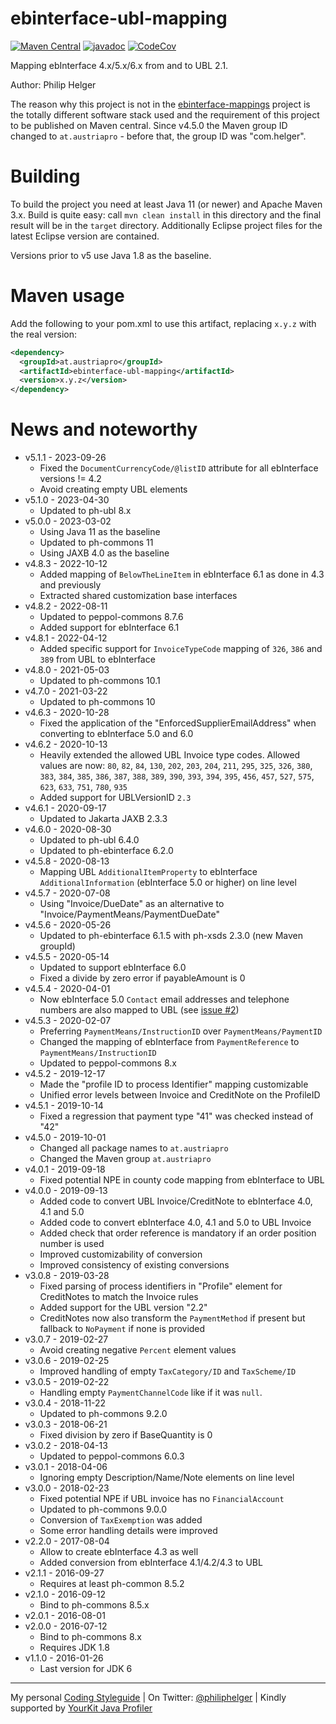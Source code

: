 # ebinterface-ubl-mapping

[![Maven Central](https://maven-badges.herokuapp.com/maven-central/at.austriapro/ebinterface-ubl-mapping/badge.svg)](https://maven-badges.herokuapp.com/maven-central/at.austriapro/ebinterface-ubl-mapping) 
[![javadoc](https://javadoc.io/badge2/at.austriapro/ebinterface-ubl-mapping/javadoc.svg)](https://javadoc.io/doc/at.austriapro/ebinterface-ubl-mapping)
[![CodeCov](https://codecov.io/gh/austriapro/ebinterface-ubl-mapping/branch/master/graph/badge.svg)](https://codecov.io/gh/austriapro/ebinterface-ubl-mapping)

Mapping ebInterface 4.x/5.x/6.x from and to UBL 2.1.

Author: Philip Helger

The reason why this project is not in the [ebinterface-mappings](https://github.com/austriapro/ebinterface-mappings) project is the totally different software stack used and the requirement of this project to be published on Maven central. 
Since v4.5.0 the Maven group ID changed to `at.austriapro` - before that, the group ID was "com.helger".

# Building

To build the project you need at least Java 11 (or newer) and Apache Maven 3.x. Build is quite easy: call `mvn clean install` in this directory and the final result will be in the `target` directory.
Additionally Eclipse project files for the latest Eclipse version are contained.

Versions prior to v5 use Java 1.8 as the baseline.

# Maven usage

Add the following to your pom.xml to use this artifact, replacing `x.y.z` with the real version:

```xml
<dependency>
  <groupId>at.austriapro</groupId>
  <artifactId>ebinterface-ubl-mapping</artifactId>
  <version>x.y.z</version>
</dependency>
```

# News and noteworthy

* v5.1.1 - 2023-09-26
    * Fixed the `DocumentCurrencyCode/@listID` attribute for all ebInterface versions != 4.2
    * Avoid creating empty UBL elements
* v5.1.0 - 2023-04-30
    * Updated to ph-ubl 8.x
* v5.0.0 - 2023-03-02
    * Using Java 11 as the baseline
    * Updated to ph-commons 11
    * Using JAXB 4.0 as the baseline
* v4.8.3 - 2022-10-12
    * Added mapping of `BelowTheLineItem` in ebInterface 6.1 as done in 4.3 and previously
    * Extracted shared customization base interfaces
* v4.8.2 - 2022-08-11
    * Updated to peppol-commons 8.7.6
    * Added support for ebInterface 6.1
* v4.8.1 - 2022-04-12
    * Added specific support for `InvoiceTypeCode` mapping of `326`, `386` and `389` from UBL to ebInterface
* v4.8.0 - 2021-05-03
    * Updated to ph-commons 10.1
* v4.7.0 - 2021-03-22
    * Updated to ph-commons 10
* v4.6.3 - 2020-10-28
    * Fixed the application of the "EnforcedSupplierEmailAddress" when converting to ebInterface 5.0 and 6.0
* v4.6.2 - 2020-10-13
    * Heavily extended the allowed UBL Invoice type codes. Allowed values are now: `80`, `82`, `84`, `130`, `202`, `203`, `204`, `211`, `295`, `325`, `326`, `380`, `383`, `384`, `385`, `386`, `387`, `388`, `389`, `390`, `393`, `394`, `395`, `456`, `457`, `527`, `575`, `623`, `633`, `751`, `780`, `935`
    * Added support for UBLVersionID `2.3`
* v4.6.1 - 2020-09-17
    * Updated to Jakarta JAXB 2.3.3
* v4.6.0 - 2020-08-30
    * Updated to ph-ubl 6.4.0
    * Updated to ph-ebinterface 6.2.0
* v4.5.8 - 2020-08-13
    * Mapping UBL `AdditionalItemProperty` to ebInterface `AdditionalInformation` (ebInterface 5.0 or higher) on line level
* v4.5.7 - 2020-07-08
    * Using "Invoice/DueDate" as an alternative to "Invoice/PaymentMeans/PaymentDueDate"
* v4.5.6 - 2020-05-26
    * Updated to ph-ebinterface 6.1.5 with ph-xsds 2.3.0 (new Maven groupId)
* v4.5.5 - 2020-05-14
    * Updated to support ebInterface 6.0
    * Fixed a divide by zero error if payableAmount is 0
* v4.5.4 - 2020-04-01
    * Now ebInterface 5.0 `Contact` email addresses and telephone numbers are also mapped to UBL (see [issue #2](https://github.com/austriapro/ebinterface-ubl-mapping/issues/2))
* v4.5.3 - 2020-02-07
    * Preferring `PaymentMeans/InstructionID` over `PaymentMeans/PaymentID`
    * Changed the mapping of ebInterface from `PaymentReference` to `PaymentMeans/InstructionID`
    * Updated to peppol-commons 8.x
* v4.5.2 - 2019-12-17
    * Made the "profile ID to process Identifier" mapping customizable
    * Unified error levels between Invoice and CreditNote on the ProfileID
* v4.5.1 - 2019-10-14
    * Fixed a regression that payment type "41" was checked instead of "42"
* v4.5.0 - 2019-10-01
    * Changed all package names to `at.austriapro`
    * Changed the Maven group `at.austriapro`
* v4.0.1 - 2019-09-18
    * Fixed potential NPE in county code mapping from ebInterface to UBL
* v4.0.0 - 2019-09-13
    * Added code to convert UBL Invoice/CreditNote to ebInterface 4.0, 4.1 and 5.0
    * Added code to convert ebInterface 4.0, 4.1 and 5.0 to UBL Invoice
    * Added check that order reference is mandatory if an order position number is used
    * Improved customizability of conversion
    * Improved consistency of existing conversions
* v3.0.8 - 2019-03-28
    * Fixed parsing of process identifiers in "Profile" element for CreditNotes to match the Invoice rules
    * Added support for the UBL version "2.2"
    * CreditNotes now also transform the `PaymentMethod` if present but fallback to `NoPayment` if none is provided
* v3.0.7 - 2019-02-27
    * Avoid creating negative `Percent` element values
* v3.0.6 - 2019-02-25
    * Improved handling of empty `TaxCategory/ID` and `TaxScheme/ID`
* v3.0.5 - 2019-02-22
    * Handling empty `PaymentChannelCode` like if it was `null`.
* v3.0.4 - 2018-11-22
    * Updated to ph-commons 9.2.0
* v3.0.3 - 2018-06-21
    * Fixed division by zero if BaseQuantity is 0
* v3.0.2 - 2018-04-13
    * Updated to peppol-commons 6.0.3
* v3.0.1 - 2018-04-06
    * Ignoring empty Description/Name/Note elements on line level
* v3.0.0 - 2018-02-23
    * Fixed potential NPE if UBL invoice has no `FinancialAccount`
    * Updated to ph-commons 9.0.0 
    * Conversion of `TaxExemption` was added
    * Some error handling details were improved
* v2.2.0 - 2017-08-04
    * Allow to create ebInterface 4.3 as well
    * Added conversion from ebInterface 4.1/4.2/4.3 to UBL
* v2.1.1 - 2016-09-27
    * Requires at least ph-common 8.5.2
* v2.1.0 - 2016-09-12
    * Bind to ph-commons 8.5.x
* v2.0.1 - 2016-08-01  
* v2.0.0 - 2016-07-12
    * Bind to ph-commons 8.x
    * Requires JDK 1.8
* v1.1.0 - 2016-01-26
    * Last version for JDK 6    

---

My personal [Coding Styleguide](https://github.com/phax/meta/blob/master/CodingStyleguide.md) |
On Twitter: <a href="https://twitter.com/philiphelger">@philiphelger</a> |
Kindly supported by [YourKit Java Profiler](https://www.yourkit.com)